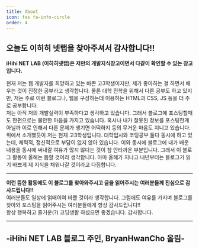 ```yaml
---
title: About
icon: fas fa-info-circle
order: 4
---
```


<!--
>> Add Markdown syntax content to file `_tabs/about.md`{: .filepath } and it will show up on this page.
{: .prompt-tip }
-->

## 오늘도 이히히 넷랩을 찾아주셔서 감사합니다!!  
**iHihi NET LAB (이히히넷랩)은 저만의 개발지식창고이면서 다같이 확인할 수 있는 창고입니다.**  

  현재 저는 웹 개발자를 희망하고 있는 바쁜 고3학생이지만, 제가 좋아하는 걸 하면서 배우는 것이 진정한 공부라고 생각합니다. 물론 대학 진학을 위해서 다른 공부도 하고 있지만, 저는 주로 이런 블로그나, 웹을 구성하는데 이용하는 HTML과 CSS, JS 등을 더 주로 공부합니다.  
  저는 아직 저의 개발실력이 부족하다고 생각하고 있습니다. 그래서 블로그에 포스팅할때도 한편으로는 불안한 마음을 가지고 있습니다. 혹시나 내가 잘못된 정보를 포스팅한게 아닐까 이로 인해서 다른 문제가 생기면 어떡하지 등의 무거운 마음도 지니고 있습니다.  
  위에서 소개했듯이 저는 현재 고3학생입니다. 대학입시와 코딩공부 둘다 동시에 하고 있는데, 체력적, 정신적으로 부담이 없지 않아 있습니다. 이와 동시에 블로그에 내가 배운 내용을 동시에 써내갈 여유가 많지 않다는 것이 참 안타까운 부분입니다. 그래서 이 블로그 활동이 올해는 뜸할 것이라 생각합니다. 아마 올해가 지나고 내년부터는 블로그가 읽기 바쁘게 제 지식을 채워나갈 것이라고 다짐합니다.  
    
  ---  

  
  **이런 뜸한 활동에도 이 블로그를 찾아와주시고 글을 읽어주시는 여러분들께 진심으로 감사드립니다!!**  
    여러분들도 일상에 얽매이여 바쁠 것이라 생각합니다. 그럼에도 여유를 가지며 블로그를 찾아와 포스팅을 읽어주시는 여러분들에게 항상 감사드립니다!!  
    항상 행복하고 즐거운(?) 코딩생활 하셨으면 좋겠습니다. 감사합니다.    
  
  ----  

  <h2>-iHihi NET LAB 블로그 주인, BryanHwanCho 올림-<h2/>




